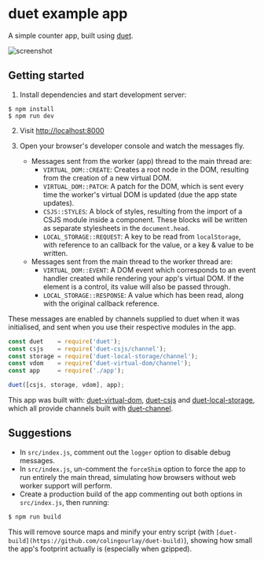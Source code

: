 # duet example app

A simple counter app, built using [duet](https://github.com/colingourlay/duet).

![screenshot](https://cldup.com/khqvACyB6F.png)

## Getting started

1. Install dependencies and start development server:

```
$ npm install
$ npm run dev
```

2. Visit [http://localhost:8000](http://localhost:8000)

3. Open your browser's developer console and watch the messages fly.

    * Messages sent from the worker (app) thread to the main thread are:
        * `VIRTUAL_DOM::CREATE`: Creates a root node in the DOM, resulting from the creation of a new virtual DOM.
        * `VIRTUAL_DOM::PATCH`: A patch for the DOM, which is sent every time the worker's virtual DOM is updated (due the app state updates).
        * `CSJS::STYLES`: A block of styles, resulting from the import of a CSJS module inside a component. These blocks will be written as separate stylesheets in the `document.head`.
        * `LOCAL_STORAGE::REQUEST`: A key to be read from `localStorage`, with reference to an callback for the value, or a key & value to be written.
    * Messages sent from the main thread to the worker thread are:
        * `VIRTUAL_DOM::EVENT`: A DOM event which corresponds to an event handler created while rendering your app's virtual DOM. If the element is a control, its value will also be passed through.
        * `LOCAL_STORAGE::RESPONSE`: A value which has been read, along with the original callback reference.

These messages are enabled by channels supplied to duet when it was initialised, and sent when you use their respective modules in the app.

```javascript
const duet    = require('duet');
const csjs    = require('duet-csjs/channel');
const storage = require('duet-local-storage/channel');
const vdom    = require('duet-virtual-dom/channel');
const app     = require('./app');

duet([csjs, storage, vdom], app);
```

This app was built with: [duet-virtual-dom](https://github.com/colingourlay/duet-virtual-dom), [duet-csjs](https://github.com/colingourlay/duet-csjs) and [duet-local-storage](https://github.com/colingourlay/duet-local-storage), which all provide channels built with [duet-channel](https://github.com/colingourlay/duet-channel).

## Suggestions

* In `src/index.js`, comment out the `logger` option to disable debug messages.
* In `src/index.js`, un-comment the `forceShim` option to force the app to run entirely the main thread, simulating how browsers without web worker support will perform.
* Create a production build of the app commenting out both options in `src/index.js`, then running:

```sh
$ npm run build
```

This will remove source maps and minify your entry script (with `[duet-build](https://github.com/colingourlay/duet-build)`), showing how small the app's footprint actually is (especially when gzipped).
